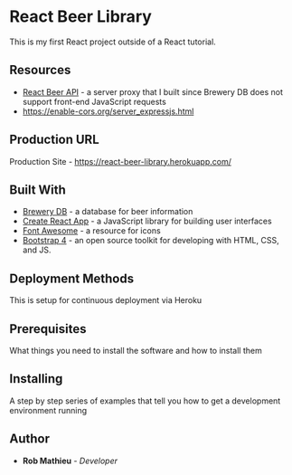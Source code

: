# React Beer Library
This is my first React project outside of a React tutorial.


## Resources
- [React Beer API](https://github.com/rob-mathieu/react-beer-api) - a server proxy that I built since Brewery DB does not support front-end JavaScript requests
- https://enable-cors.org/server_expressjs.html


## Production URL
Production Site - https://react-beer-library.herokuapp.com/


## Built With
- [Brewery DB](https://www.brewerydb.com/) - a database for beer information
- [Create React App](https://reactjs.org/) - a JavaScript library for building user interfaces
- [Font Awesome](https://fontawesome.com/) - a resource for icons
- [Bootstrap 4](https://getbootstrap.com/) - an open source toolkit for developing with HTML, CSS, and JS. 


## Deployment Methods
This is setup for continuous deployment via Heroku


## Prerequisites
What things you need to install the software and how to install them


## Installing
A step by step series of examples that tell you how to get a development environment running


## Author
* **Rob Mathieu** - *Developer*